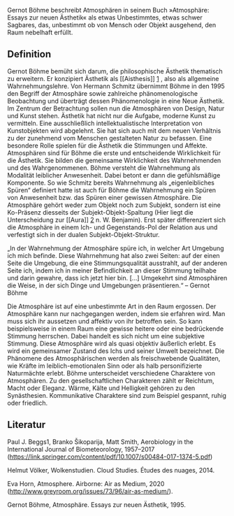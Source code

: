 Gernot Böhme beschreibt Atmosphären in seinem Buch »Atmosphäre: Essays
zur neuen Ästhetik« als etwas Unbestimmtes, etwas schwer Sagbares, das,
unbestimmt ob von Mensch oder Objekt ausgehend, den Raum nebelhaft
erfüllt.

## Definition

Gernot Böhme bemüht sich darum, die philosophische Ästhetik thematisch
zu erweitern. Er konzipiert Ästhetik als [[Aisthesis]]
[1](http://seminarwiki-designtheorie-burg.pabloabend.com/index.php?title=Aisthesis)
, also als allgemeine Wahrnehmungslehre. Von Hermann Schmitz übernimmt
Böhme in den 1995 den Begriff der Atmosphäre sowie zahlreiche
phänomenologische Beobachtung und überträgt dessen Phänomenologie in
eine Neue Ästhetik. Im Zentrum der Betrachtung sollen nun die
Atmosphären von Design, Natur und Kunst stehen. Ästhetik hat nicht nur
die Aufgabe, moderne Kunst zu vermitteln. Eine ausschließlich
intellektualistische Interpretation von Kunstobjekten wird abgelehnt.
Sie hat sich auch mit dem neuen Verhältnis zu der zunehmend vom Menschen
gestalteten Natur zu befassen. Eine besondere Rolle spielen für die
Ästhetik die Stimmungen und Affekte. Atmosphären sind für Böhme die
erste und entscheidende Wirklichkeit für die Ästhetik. Sie bilden die
gemeinsame Wirklichkeit des Wahrnehmenden und des Wahrgenommenen. Böhme
versteht die Wahrnehmung als Modalität leiblicher Anwesenheit. Dabei
betont er dann die gefühlsmäßige Komponente. So wie Schmitz bereits
Wahrnehmung als „eigenleibliches Spüren“ definiert hatte ist auch für
Böhme die Wahrnehmung ein Spüren von Anwesenheit bzw. das Spüren einer
gewissen Atmosphäre. Die Atmosphäre gehört weder zum Objekt noch zum
Subjekt, sondern ist eine Ko-Präsenz diesseits der
Subjekt-Objekt-Spaltung (Hier liegt die Unterscheidung zur [[Aura]]
[2](http://seminarwiki-designtheorie-burg.pabloabend.com/index.php?title=Aura)
n. W. Benjamin). Erst später differenziert sich die Atmosphäre in einem
Ich- und Gegenstands-Pol der Relation aus und verfestigt sich in der
dualen Subjekt-Objekt-Struktur.

„In der Wahrnehmung der Atmosphäre spüre ich, in welcher Art Umgebung
ich mich befinde. Diese Wahrnehmung hat also zwei Seiten: auf der einen
Seite die Umgebung, die eine Stimmungsqualität ausstrahlt, auf der
anderen Seite ich, indem ich in meiner Befindlichkeit an dieser Stimmung
teilhabe und darin gewahre, dass ich jetzt hier bin. \[…\] Umgekehrt
sind Atmosphären die Weise, in der sich Dinge und Umgebungen
präsentieren.“ – Gernot Böhme

Die Atmosphäre ist auf eine unbestimmte Art in den Raum ergossen. Der
Atmosphäre kann nur nachgegangen werden, indem sie erfahren wird. Man
muss sich ihr aussetzen und affektiv von ihr betroffen sein. So kann
beispielsweise in einem Raum eine gewisse heitere oder eine bedrückende
Stimmung herrschen. Dabei handelt es sich nicht um eine subjektive
Stimmung. Diese Atmosphäre wird als quasi objektiv äußerlich erlebt. Es
wird ein gemeinsamer Zustand des Ichs und seiner Umwelt bezeichnet. Die
Phänomene des Atmosphärischen werden als freischwebende Qualitäten, wie
Kräfte im leiblich-emotionalen Sinn oder als halb personifizierte
Naturmächte erlebt. Böhme unterscheidet verschiedene Charaktere von
Atmosphären. Zu den gesellschaftlichen Charakteren zählt er Reichtum,
Macht oder Eleganz. Wärme, Kälte und Helligkeit gehören zu den
Synästhesien. Kommunikative Charaktere sind zum Beispiel gespannt, ruhig
oder friedlich.


## Literatur

Paul J. Beggs1, Branko Šikoparija, Matt Smith, Aerobiology in the
International Journal of Biometeorology, 1957–2017
(https://link.springer.com/content/pdf/10.1007/s00484-017-1374-5.pdf)

Helmut Völker, Wolkenstudien. Cloud Studies. Études des nuages, 2014.

Eva Horn, Atmosphere. Airborne: Air as Medium, 2020
(http://www.greyroom.org/issues/73/96/air-as-medium/).

Gernot Böhme, Atmosphäre. Essays zur neuen Ästhetik, 1995.